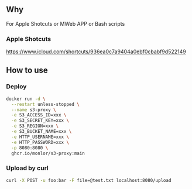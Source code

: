 ## Why

For Apple Shotcuts or MWeb APP or Bash scripts

### Apple Shotcuts
https://www.icloud.com/shortcuts/936ea0c7a9404a0ebf0cbabf9d522149

## How to use

### Deploy

```bash
docker run -d \
  --restart unless-stopped \
  --name s3-proxy \
  -e S3_ACCESS_ID=xxx \
  -e S3_SECRET_KEY=xxx \
  -e S3_REGION=xxx \
  -e S3_BUCKET_NAME=xxx \
  -e HTTP_USERNAME=xxx \
  -e HTTP_PASSWORD=xxx \
  -p 8080:8080 \
  ghcr.io/monlor/s3-proxy:main
```

### Upload by curl

```bash
curl -X POST -u foo:bar -F file=@test.txt localhost:8080/upload
```
